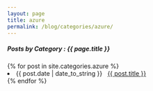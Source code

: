 ```yaml
---
layout: page
title: azure
permalink: /blog/categories/azure/
---
```


<h5> Posts by Category : {{ page.title }} </h5>

<div class="card">
{% for post in site.categories.azure %}
 <li class="category-posts"><span>{{ post.date | date_to_string }}</span> &nbsp; <a href="{{ post.url }}">{{ post.title }}</a></li>
{% endfor %}
</div>
